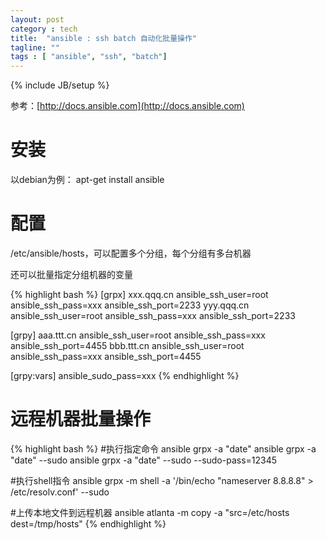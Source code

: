 ```yaml
---
layout: post
category : tech
title:  "ansible : ssh batch 自动化批量操作"
tagline: ""
tags : [ "ansible", "ssh", "batch"] 
---
```

{% include JB/setup %}

参考：[http://docs.ansible.com](http://docs.ansible.com)

# 安装

以debian为例： apt-get install ansible

# 配置 

/etc/ansible/hosts，可以配置多个分组，每个分组有多台机器

还可以批量指定分组机器的变量

{% highlight bash %}
[grpx]
xxx.qqq.cn ansible_ssh_user=root ansible_ssh_pass=xxx ansible_ssh_port=2233
yyy.qqq.cn ansible_ssh_user=root ansible_ssh_pass=xxx ansible_ssh_port=2233

[grpy]
aaa.ttt.cn ansible_ssh_user=root ansible_ssh_pass=xxx ansible_ssh_port=4455
bbb.ttt.cn ansible_ssh_user=root ansible_ssh_pass=xxx ansible_ssh_port=4455

[grpy:vars]
ansible_sudo_pass=xxx
{% endhighlight %}

# 远程机器批量操作
{% highlight bash %}
#执行指定命令
ansible grpx -a "date"
ansible grpx -a "date" --sudo
ansible grpx -a "date" --sudo --sudo-pass=12345

#执行shell指令
ansible grpx -m shell -a '/bin/echo "nameserver 8.8.8.8" > /etc/resolv.conf' --sudo

#上传本地文件到远程机器
ansible atlanta -m copy -a "src=/etc/hosts dest=/tmp/hosts"
{% endhighlight %}
